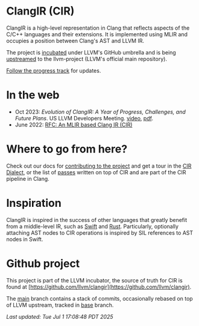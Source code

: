 # ClangIR (CIR)

ClangIR is a high-level representation in Clang that reflects aspects of the C/C++
languages and their extensions. It is implemented using MLIR and occupies a position
between Clang's AST and LLVM IR.

The project is [incubated](https://github.com/llvm/clangir) under LLVM's GitHub
umbrella and is being [upstreamed](https://github.com/llvm/llvm-project/labels/ClangIR)
to the llvm-project (LLVM's official main repository).

[Follow the progress track](https://llvm.github.io/clangir/Development/benchmark.html)
for updates.

# In the web

- Oct 2023: *Evolution of ClangIR: A Year of Progress, Challenges, and Future Plans*. US LLVM Developers Meeting. [video](https://www.youtube.com/watch?v=XNOPO3ogdfQ), [pdf](http://brunocardoso.cc/resources/2023-LLVMDevMtgClangIR.pdf).
- June 2022: [RFC: An MLIR based Clang IR (CIR)](https://discourse.llvm.org/t/rfc-an-mlir-based-clang-ir-cir/63319)

# Where to go from here?

Check out our docs for [contributing to the
project](https://llvm.github.io/clangir/GettingStarted/contrib.html) and get a
tour in the [CIR Dialect](https://llvm.github.io/clangir/Dialect/), or the list
of [passes](https://llvm.github.io/clangir/Dialect/passes.html) written on
top of CIR and are part of the CIR pipeline in Clang.

# Inspiration

ClangIR is inspired in the success of other languages that greatly benefit from
a middle-level IR, such as
[Swift](https://apple-swift.readthedocs.io/en/latest/SIL.html) and
[Rust](https://rustc-dev-guide.rust-lang.org/mir/index.html). Particularly,
optionally attaching AST nodes to CIR operations is inspired by SIL references
to AST nodes in Swift.

# Github project

This project is part of the LLVM incubator, the source of truth for CIR is found at
[https://github.com/llvm/clangir](https://github.com/llvm/clangir).

The [main](https://github.com/facebookincubator/clangir/tree/main) branch
contains a stack of commits, occasionally rebased on top of LLVM upstream,
tracked in
[base](https://github.com/llvm/clangir/tree/base)
branch.

<!---
On vim use ":r!date"
-->

*Last updated: Tue Jul  1 17:08:48 PDT 2025*
